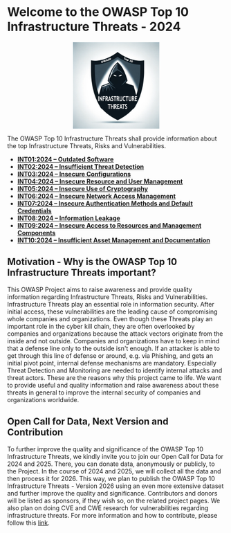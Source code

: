 # Welcome to the OWASP Top 10 Infrastructure Threats - 2024

<img src="./assets/images/logo.png" alt="drawing" width="200" style="display: block;margin-left: auto;margin-right: auto;"/>

The OWASP Top 10 Infrastructure Threats shall provide information about the top Infrastructure Threats, Risks and Vulnerabilities. 

- [**INT01:2024 – Outdated Software**](./docs/2024/INT01_2024-Outdated_Software.md)
- [**INT02:2024 – Insufficient Threat Detection**](./docs/2024/INT02_2024-Insufficient_Threat_Detection.md)
- [**INT03:2024 – Insecure Configurations**](./docs/2024/INT03_2024-Insecure_Configurations.md)
- [**INT04:2024 – Insecure Resource and User Management**](./docs/2024/INT04_2024-Insecure_Resource_and_User_Management.md)
- [**INT05:2024 – Insecure Use of Cryptography**](./docs/2024/INT05_2024-Insecure_Use_of_Cryptography.md)
- [**INT06:2024 – Insecure Network Access Management**](./docs/2024/INT06_2024-Insecure_Network_Access_Management.md)
- [**INT07:2024 – Insecure Authentication Methods and Default Credentials**](./docs/2024/INT07_2024-Insecure_Authentication_Methods_and_Default_Credentials.md)
- [**INT08:2024 – Information Leakage**](./docs/2024/INT08_2024-Information_Leakage.md)
- [**INT09:2024 – Insecure Access to Resources and Management Components**](./docs/2024/INT09_2024-Insecure_Access_to_Resources_and_Management_Components.md)
- [**INT10:2024 – Insufficient Asset Management and Documentation**](./docs/2024/INT10_2024-Insufficient_Asset_Management_and_Documentation.md)

## Motivation - Why is the OWASP Top 10 Infrastructure Threats important?
This OWASP Project aims to raise awareness and provide quality information regarding Infrastructure Threats, Risks and Vulnerabilities.
Infrastructure Threats play an essential role in information security.
After initial access, these vulnerabilities are the leading cause of compromising whole companies and organizations. Even though these Threats play an important role in the cyber kill chain, they are often overlooked by companies and organizations because the attack vectors originate from the inside and not outside.
Companies and organizations have to keep in mind that a defense line only to the outside isn't enough. If an attacker is able to get through this line of defense or around, e.g. via Phishing, and gets an initial pivot point, internal defense mechanisms are mandatory. Especially Threat Detection and Monitoring are needed to identify internal attacks and threat actors.
These are the reasons why this project came to life. We want to provide useful and quality information and raise awareness about these threats in general to improve the internal security of companies and organizations worldwide.

## Open Call for Data, Next Version and Contribution
To further improve the quality and significance of the OWASP Top 10 Infrastructure Threats, we kindly invite you to join our Open Call for Data for 2024 and 2025.
There, you can donate data, anonymously or publicly, to the Project. In the course of 2024 and 2025, we will collect all the data and then process it for 2026.
This way, we plan to publish the OWASP Top 10 Infrastructure Threats - Version 2026 using an even more extensive dataset and further improve the quality and significance.
Contributors and donors will be listed as sponsors, if they wish so, on the related project pages.
We also plan on doing CVE and CWE research for vulnerabilities regarding infrastructure threats.
For more information and how to contribute, please follow this [link](./docs/2024/INT_2024-Open_Call_for_Data.md).